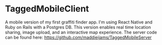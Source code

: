 # TaggedMobileClient
A mobile version of my first graffiti finder app. I'm using React Native and Ruby on Rails with a Postgres DB. This version enables real time location sharing, image upload, and an interactive map experience. The server code can be found here: https://github.com/maddieijams/TaggedMobileServer
